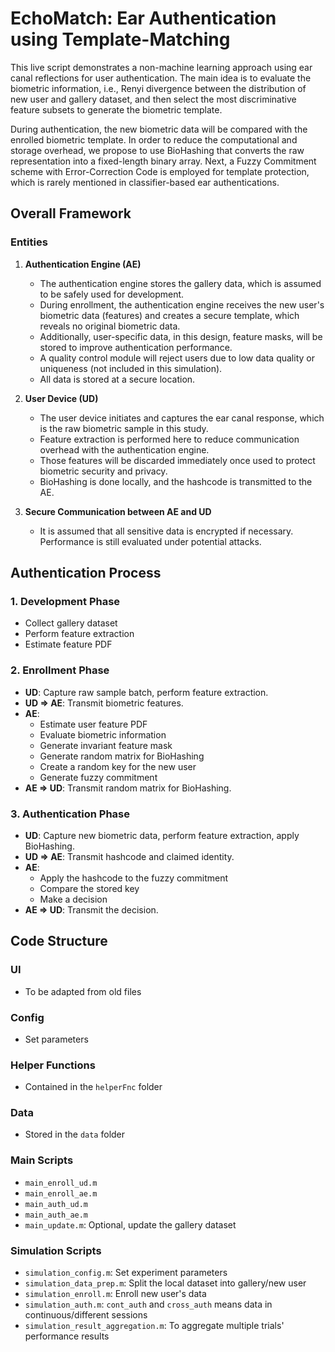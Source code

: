 # EchoMatch: Ear Authentication using Template-Matching

This live script demonstrates a non-machine learning approach using ear canal reflections for user authentication. The main idea is to evaluate the biometric information, i.e., Renyi divergence between the distribution of new user and gallery dataset, and then select the most discriminative feature subsets to generate the biometric template.

During authentication, the new biometric data will be compared with the enrolled biometric template. In order to reduce the computational and storage overhead, we propose to use BioHashing that converts the raw representation into a fixed-length binary array. Next, a Fuzzy Commitment scheme with Error-Correction Code is employed for template protection, which is rarely mentioned in classifier-based ear authentications.

## Overall Framework

### Entities

1. **Authentication Engine (AE)**
   - The authentication engine stores the gallery data, which is assumed to be safely used for development.
   - During enrollment, the authentication engine receives the new user's biometric data (features) and creates a secure template, which reveals no original biometric data.
   - Additionally, user-specific data, in this design, feature masks, will be stored to improve authentication performance.
   - A quality control module will reject users due to low data quality or uniqueness (not included in this simulation).
   - All data is stored at a secure location.

2. **User Device (UD)**
   - The user device initiates and captures the ear canal response, which is the raw biometric sample in this study.
   - Feature extraction is performed here to reduce communication overhead with the authentication engine.
   - Those features will be discarded immediately once used to protect biometric security and privacy.
   - BioHashing is done locally, and the hashcode is transmitted to the AE.

3. **Secure Communication between AE and UD**
   - It is assumed that all sensitive data is encrypted if necessary. Performance is still evaluated under potential attacks.

## Authentication Process

### 1. Development Phase
- Collect gallery dataset
- Perform feature extraction
- Estimate feature PDF

### 2. Enrollment Phase
- **UD**: Capture raw sample batch, perform feature extraction.
- **UD => AE**: Transmit biometric features.
- **AE**: 
    - Estimate user feature PDF
    - Evaluate biometric information
    - Generate invariant feature mask
    - Generate random matrix for BioHashing
    - Create a random key for the new user
    - Generate fuzzy commitment
- **AE => UD**: Transmit random matrix for BioHashing.

### 3. Authentication Phase
- **UD**: Capture new biometric data, perform feature extraction, apply BioHashing.
- **UD => AE**: Transmit hashcode and claimed identity.
- **AE**:
    - Apply the hashcode to the fuzzy commitment
    - Compare the stored key
    - Make a decision
- **AE => UD**: Transmit the decision.

## Code Structure

### UI
- To be adapted from old files

### Config
- Set parameters

### Helper Functions
- Contained in the `helperFnc` folder

### Data
- Stored in the `data` folder

### Main Scripts
- `main_enroll_ud.m`
- `main_enroll_ae.m`
- `main_auth_ud.m`
- `main_auth_ae.m`
- `main_update.m`: Optional, update the gallery dataset

### Simulation Scripts
- `simulation_config.m`: Set experiment parameters
- `simulation_data_prep.m`: Split the local dataset into gallery/new user
- `simulation_enroll.m`: Enroll new user's data
- `simulation_auth.m`: `cont_auth` and `cross_auth` means data in continuous/different sessions
- `simulation_result_aggregation.m`: To aggregate multiple trials' performance results
